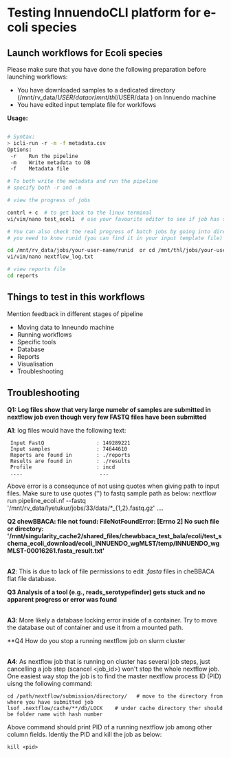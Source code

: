 
# Testing InnuendoCLI platform for e-coli species


## Launch workflows for Ecoli species

Please make sure that you have done the following preparation before launching workflows:

- You have downloaded samples to a dedicated directory (/mnt/rv_data/$USER/data or /mnt/thl/$USER/data ) on Innuendo machine
- You have edited input template file for worklfows 

**Usage:**

```bash

# Syntax:
> icli-run -r -m -f metadata.csv
Options:
 -r    Run the pipeline
 -m    Write metadata to DB
 -f    Metadata file

# To both write the metadata and run the pipeline 
# specify both -r and -m

# view the progress of jobs

contrl + c  # to get back to the linux terminal
vi/vim/nano test_ecoli  # use your favourite editor to see if job has started

# You can also check the real progress of batch jobs by going into directory where job is running
# you need to know runid (you can find it in your input template file)  specific to your run.

cd /mnt/rv_data/jobs/your-user-name/runid  or cd /mnt/thl/jobs/your-user-name/runid 
vi/vim/nano nextflow_log.txt

# view reports file 
cd reports
```

## Things to test in this workflows
Mention feedback in different stages of pipeline
- Moving data to Inneundo machine
- Running workflows
- Specific tools
- Database
- Reports
- Visualisation
- Troubleshooting <br>

## Troubleshooting

**Q1: Log files show that very large numebr of samples are submitted in nextflow job even though very few FASTQ files have been submitted**


**A1**: log files would have the following text: <br> 
```
 Input FastQ                 : 149289221 
 Input samples               : 74644610 
 Reports are found in        : ./reports 
 Results are found in        : ./results 
 Profile                     : incd 
 ....                         ...
```
Above error is a consequnce of not using quotes when giving path to input files. Make sure to use quotes ('') to fastq sample path as below:
 nextflow run pipeline_ecoli.nf --fastq '/mnt/rv_data/lyetukur/jobs/33/data/*_{1,2}.fastq.gz' ....

**Q2 chewBBACA: file not found: FileNotFoundError: [Errno 2] No such file or directory: '/mnt/singularity_cache2/shared_files/chewbbaca_test_bala/ecoli/test_schema_ecoli_download/ecoli_INNUENDO_wgMLST/temp/INNUENDO_wgMLST-00016261.fasta_result.txt'**

<br> **A2**: This is due to lack of file permissions to edit *.fasta* files in cheBBACA flat file database.

**Q3 Analysis of a tool (e.g., reads_serotypefinder) gets stuck and no apparent progress or error was found**

<br> **A3**:  More likely a database locking error inside of a container. Try to move the database out of container and use it from a mounted path.

**Q4 How do you stop a running nextflow job on slurm cluster

<br> **A4**: As nextflow job that is running on cluster has several job steps, just cancelling a job step (scancel <job_id>) won't stop the whole nextflow job. One easiest way stop the job is to find the master nextflow process ID (PID) uisng the following command:

```
cd /path/nextflow/submission/directory/   # move to the directory from where you have submitted job
lsof .nextflow/cache/**/db/LOCK    # under cache directory ther should be folder name with hash number
```
Above command should print  PID  of a running nextflow job among other column fields. Identiy the PID and kill the job as below:
```
kill <pid>
```

